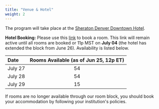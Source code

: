```yaml
---
title: "Venue & Hotel"
weight: 2
---
```


The program will take place at the [Sheraton Denver Downtown Hotel](
    https://www.marriott.com/en-us/hotels/dends-sheraton-denver-downtown-hotel/overview/).

**Hotel Booking:** Please use this [link](https://book.passkey.com/go/NSFAttendees) to book a room.
This link will remain active until all rooms are booked or 11p MST on **July 04** (the hotel has
extended the block from June 26). 
Availability is listed below.

|Date | Rooms Available (as of Jun 25, 12p ET) |
|:----|:----------------------------:|
|July 27 | 54 |
|July 28 | 54 |
|July 29 | 15 |

If rooms are no longer available through our room block, you should book your 
accommodation by following your institution's policies.


